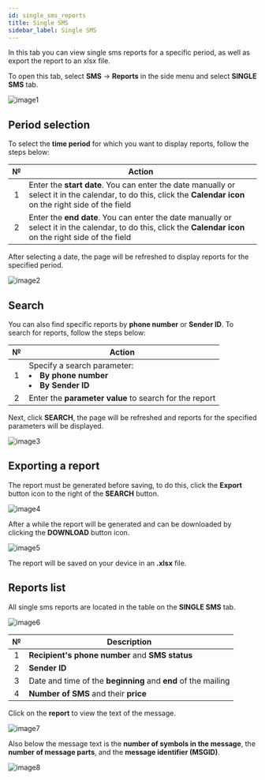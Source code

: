 ```yaml
---
id: single_sms_reports
title: Single SMS
sidebar_label: Single SMS
---
```


In this tab you can view single sms reports for a specific period, as well as export the report to an xlsx file.

To open this tab, select **SMS** → **Reports** in the side menu and select **SINGLE SMS** tab.

![image1](/img/en/client_reports_single_sms/image1.png)

## Period selection

To select the **time period** for which you want to display reports, follow the steps below:

|  №  | Action |
| :-: | ------ |
| 1 | Enter the **start date**. You can enter the date manually or select it in the calendar, to do this, click the **Calendar icon** on the right side of the field |
| 2 | Enter the **end date**. You can enter the date manually or select it in the calendar, to do this, click the **Calendar icon** on the right side of the field |

After selecting a date, the page will be refreshed to display reports for the specified period.

![image2](/img/en/client_reports_single_sms/image2.png)

## Search

You can also find specific reports by **phone number** or **Sender ID**. To search for reports, follow the steps below:

|  №  | Action |
| :-: | ------ |
| 1 | Specify a search parameter: <li>**By phone number**</li> <li>**By Sender ID**</li> |
| 2 | Enter the **parameter value** to search for the report |

Next, click **SEARCH**, the page will be refreshed and reports for the specified parameters will be displayed.

![image3](/img/en/client_reports_single_sms/image3.png)

## Exporting a report

The report must be generated before saving, to do this, click the **Export** button icon to the right of the **SEARCH** button.

![image4](/img/en/client_reports_single_sms/image4.png)

After a while the report will be generated and can be downloaded by clicking the **DOWNLOAD** button icon.

![image5](/img/en/client_reports_single_sms/image5.png)

The report will be saved on your device in an **.xlsx** file.

## Reports list

All single sms reports are located in the table on the **SINGLE SMS** tab.

![image6](/img/en/client_reports_single_sms/image6.png)

|  №  | Description |
| :-: | ----------- |
| 1 | **Recipient's phone number** and **SMS status** |
| 2 | **Sender ID** |
| 3 | Date and time of the **beginning** and **end** of the mailing |
| 4 | **Number of SMS** and their **price** |

Click on the **report** to view the text of the message.

![image7](/img/en/client_reports_single_sms/image7.png)

Also below the message text is the **number of symbols in the message**, the **number of message parts**, and the **message identifier (MSGID)**.

![image8](/img/en/client_reports_single_sms/image8.png)
